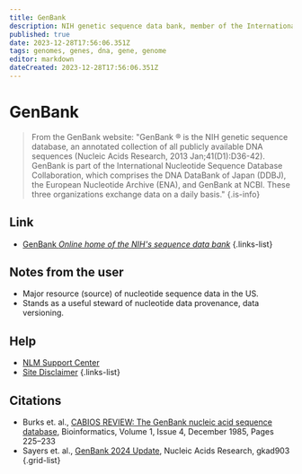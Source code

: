 ```yaml
---
title: GenBank
description: NIH genetic sequence data bank, member of the International Nucleotide Sequence Database Collaboration
published: true
date: 2023-12-28T17:56:06.351Z
tags: genomes, genes, dna, gene, genome
editor: markdown
dateCreated: 2023-12-28T17:56:06.351Z
---
```


# GenBank

> From the GenBank website: "GenBank ® is the NIH genetic sequence database, an annotated collection of all publicly available DNA sequences (Nucleic Acids Research, 2013 Jan;41(D1):D36-42). GenBank is part of the International Nucleotide Sequence Database Collaboration, which comprises the DNA DataBank of Japan (DDBJ), the European Nucleotide Archive (ENA), and GenBank at NCBI. These three organizations exchange data on a daily basis." 
{.is-info}


## Link

- [GenBank *Online home of the NIH's sequence data bank*](https://www.ncbi.nlm.nih.gov/genbank/)
{.links-list}


## Notes from the user
 
 - Major resource (source) of nucleotide sequence data in the US.
 - Stands as a useful steward of nucleotide data provenance, data versioning.


## Help

- [NLM Support Center](https://support.ncbi.nlm.nih.gov/ics/support/default.asp?Time=2023-12-28T12:47:49-05:00&Snapshot=%2Fprojects%2Fstaticsites%2Fgenbank%2Fgenbank@2.20&Host=portal104&ncbi_phid=CE8BCAB558D9A15100000000039D02FE&ncbi_session=CE893751589A8D51_0575SID&from=https%3A%2F%2Fwww.ncbi.nlm.nih.gov%2Fgenbank%2F&Ncbi_App=genbank&Page=custom-page&style=classic&deptID=28049)
- [Site Disclaimer](https://www.ncbi.nlm.nih.gov/home/about/policies/)
{.links-list}


## Citations

- Burks et. al., [CABIOS REVIEW: The GenBank nucleic acid sequence database](https://doi.org/10.1093/bioinformatics/1.4.225), Bioinformatics, Volume 1, Issue 4, December 1985, Pages 225–233
- Sayers et. al., [GenBank 2024 Update](https://doi.org/10.1093/nar/gkad903), Nucleic Acids Research, gkad903
{.grid-list}



